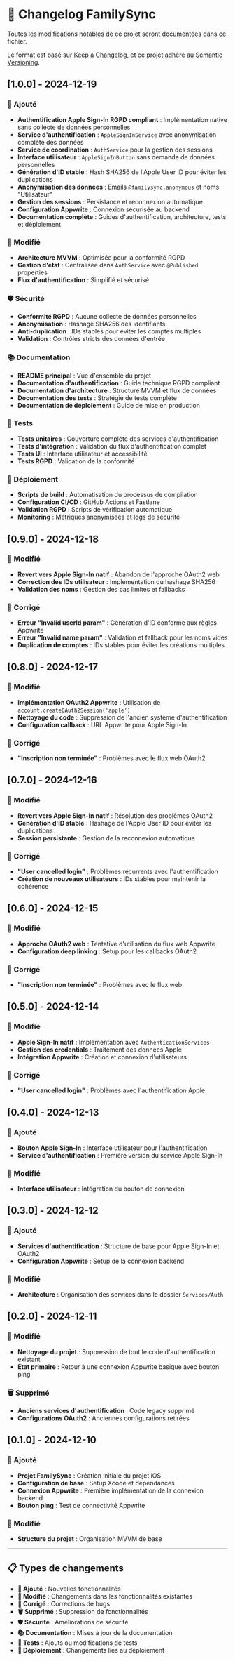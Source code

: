 # 📝 Changelog FamilySync

Toutes les modifications notables de ce projet seront documentées dans ce fichier.

Le format est basé sur [Keep a Changelog](https://keepachangelog.com/fr/1.0.0/),
et ce projet adhère au [Semantic Versioning](https://semver.org/spec/v2.0.0.html).

## [1.0.0] - 2024-12-19

### 🎉 Ajouté
- **Authentification Apple Sign-In RGPD compliant** : Implémentation native sans collecte de données personnelles
- **Service d'authentification** : `AppleSignInService` avec anonymisation complète des données
- **Service de coordination** : `AuthService` pour la gestion des sessions
- **Interface utilisateur** : `AppleSignInButton` sans demande de données personnelles
- **Génération d'ID stable** : Hash SHA256 de l'Apple User ID pour éviter les duplications
- **Anonymisation des données** : Emails `@familysync.anonymous` et noms "Utilisateur"
- **Gestion des sessions** : Persistance et reconnexion automatique
- **Configuration Appwrite** : Connexion sécurisée au backend
- **Documentation complète** : Guides d'authentification, architecture, tests et déploiement

### 🔧 Modifié
- **Architecture MVVM** : Optimisée pour la conformité RGPD
- **Gestion d'état** : Centralisée dans `AuthService` avec `@Published` properties
- **Flux d'authentification** : Simplifié et sécurisé

### 🛡️ Sécurité
- **Conformité RGPD** : Aucune collecte de données personnelles
- **Anonymisation** : Hashage SHA256 des identifiants
- **Anti-duplication** : IDs stables pour éviter les comptes multiples
- **Validation** : Contrôles stricts des données d'entrée

### 📚 Documentation
- **README principal** : Vue d'ensemble du projet
- **Documentation d'authentification** : Guide technique RGPD compliant
- **Documentation d'architecture** : Structure MVVM et flux de données
- **Documentation des tests** : Stratégie de tests complète
- **Documentation de déploiement** : Guide de mise en production

### 🧪 Tests
- **Tests unitaires** : Couverture complète des services d'authentification
- **Tests d'intégration** : Validation du flux d'authentification complet
- **Tests UI** : Interface utilisateur et accessibilité
- **Tests RGPD** : Validation de la conformité

### 🚀 Déploiement
- **Scripts de build** : Automatisation du processus de compilation
- **Configuration CI/CD** : GitHub Actions et Fastlane
- **Validation RGPD** : Scripts de vérification automatique
- **Monitoring** : Métriques anonymisées et logs de sécurité

## [0.9.0] - 2024-12-18

### 🔄 Modifié
- **Revert vers Apple Sign-In natif** : Abandon de l'approche OAuth2 web
- **Correction des IDs utilisateur** : Implémentation du hashage SHA256
- **Validation des noms** : Gestion des cas limites et fallbacks

### 🐛 Corrigé
- **Erreur "Invalid userId param"** : Génération d'ID conforme aux règles Appwrite
- **Erreur "Invalid name param"** : Validation et fallback pour les noms vides
- **Duplication de comptes** : IDs stables pour éviter les créations multiples

## [0.8.0] - 2024-12-17

### 🔄 Modifié
- **Implémentation OAuth2 Appwrite** : Utilisation de `account.createOAuth2Session('apple')`
- **Nettoyage du code** : Suppression de l'ancien système d'authentification
- **Configuration callback** : URL Appwrite pour Apple Sign-In

### 🐛 Corrigé
- **"Inscription non terminée"** : Problèmes avec le flux web OAuth2

## [0.7.0] - 2024-12-16

### 🔄 Modifié
- **Revert vers Apple Sign-In natif** : Résolution des problèmes OAuth2
- **Génération d'ID stable** : Hashage de l'Apple User ID pour éviter les duplications
- **Session persistante** : Gestion de la reconnexion automatique

### 🐛 Corrigé
- **"User cancelled login"** : Problèmes récurrents avec l'authentification
- **Création de nouveaux utilisateurs** : IDs stables pour maintenir la cohérence

## [0.6.0] - 2024-12-15

### 🔄 Modifié
- **Approche OAuth2 web** : Tentative d'utilisation du flux web Appwrite
- **Configuration deep linking** : Setup pour les callbacks OAuth2

### 🐛 Corrigé
- **"Inscription non terminée"** : Problèmes avec le flux web

## [0.5.0] - 2024-12-14

### 🔄 Modifié
- **Apple Sign-In natif** : Implémentation avec `AuthenticationServices`
- **Gestion des credentials** : Traitement des données Apple
- **Intégration Appwrite** : Création et connexion d'utilisateurs

### 🐛 Corrigé
- **"User cancelled login"** : Problèmes avec l'authentification Apple

## [0.4.0] - 2024-12-13

### 🎉 Ajouté
- **Bouton Apple Sign-In** : Interface utilisateur pour l'authentification
- **Service d'authentification** : Première version du service Apple Sign-In

### 🔧 Modifié
- **Interface utilisateur** : Intégration du bouton de connexion

## [0.3.0] - 2024-12-12

### 🎉 Ajouté
- **Services d'authentification** : Structure de base pour Apple Sign-In et OAuth2
- **Configuration Appwrite** : Setup de la connexion backend

### 🔧 Modifié
- **Architecture** : Organisation des services dans le dossier `Services/Auth`

## [0.2.0] - 2024-12-11

### 🔄 Modifié
- **Nettoyage du projet** : Suppression de tout le code d'authentification existant
- **État primaire** : Retour à une connexion Appwrite basique avec bouton ping

### 🗑️ Supprimé
- **Anciens services d'authentification** : Code legacy supprimé
- **Configurations OAuth2** : Anciennes configurations retirées

## [0.1.0] - 2024-12-10

### 🎉 Ajouté
- **Projet FamilySync** : Création initiale du projet iOS
- **Configuration de base** : Setup Xcode et dépendances
- **Connexion Appwrite** : Première implémentation de la connexion backend
- **Bouton ping** : Test de connectivité Appwrite

### 🔧 Modifié
- **Structure du projet** : Organisation MVVM de base

---

## 📋 Types de changements

- **🎉 Ajouté** : Nouvelles fonctionnalités
- **🔧 Modifié** : Changements dans les fonctionnalités existantes
- **🐛 Corrigé** : Corrections de bugs
- **🗑️ Supprimé** : Suppression de fonctionnalités
- **🛡️ Sécurité** : Améliorations de sécurité
- **📚 Documentation** : Mises à jour de la documentation
- **🧪 Tests** : Ajouts ou modifications de tests
- **🚀 Déploiement** : Changements liés au déploiement
